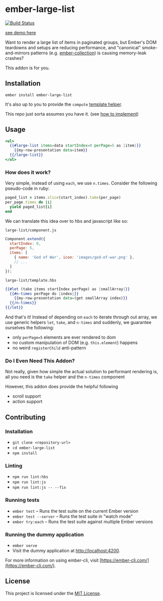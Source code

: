 ember-large-list
==============================================================================

[![Build Status](https://travis-ci.org/foxnewsnetwork/ember-large-list.svg?branch=master)](https://travis-ci.org/foxnewsnetwork/ember-large-list)

[see demo here](https://foxnewsnetwork.github.io/ember-large-list/)

Want to render a large list of items in paginated groups, but Ember's DOM teardowns and setups are reducing performance, and "canonical" smoke-and-mirrors patterns (e.g. [ember-collection](https://www.npmjs.com/package/ember-collection)) is causing memory-leak crashes?

This addon is for you.

Installation
------------------------------------------------------------------------------

```
ember install ember-large-list
```

It's also up to you to provide the `compute` [template helper](https://www.npmjs.com/package/ember-composable-helpers#compute).

This repo just sorta assumes you have it. (see [how to implement](https://github.com/DockYard/ember-composable-helpers/blob/master/addon/helpers/compute.js))

Usage
------------------------------------------------------------------------------

```hbs
<ul>
  {{#large-list items=data startIndex=0 perPage=5 as |item|}}
    {{my-row-presentation data=item}}
  {{/large-list}}
</ul>
```


### How does it work?

Very simple, instead of using `each`, we use `n.times`. Consider the following pseudo-code in ruby:

```ruby
paged_list = items.slice(start_index).take(per_page)
per_page.times do |i|
  yield paged_list[i]
end
```

We can translate this idea over to hbs and javascript like so:

`large-list/component.js`
```javascript
Component.extend({
  startIndex: 0,
  perPage: 5,
  items: [
    { name: 'God of War', icon: 'images/god-of-war.png' },
    // ...
  ]
});
```
`large-list/template.hbs`
```hbs
{{#let (take items startIndex perPage) as |smallArray|}}
  {{#n-times perPage do |index|}}
    {{my-row-presentation data=(get smallArray index)}}
  {{/n-times}}
{{/let}}
```

And that's it! Instead of depending on `each` to iterate through out array, we use generic helpers `let`, `take`, and `n-times` and suddenly, we guarantee ourselves the following:

- only `perPage=5` elements are ever rendered to dom
- no custom manipulation of DOM (e.g. `this.element`) happens
- no weird `registerChild` anti-pattern

### Do I Even Need This Addon?

Not really, given how simple the actual solution to performant rendering is, all you need is the `take` helper and the `n-times` component

However, this addon does provide the helpful following

- scroll support
- action support

Contributing
------------------------------------------------------------------------------

### Installation

* `git clone <repository-url>`
* `cd ember-large-list`
* `npm install`

### Linting

* `npm run lint:hbs`
* `npm run lint:js`
* `npm run lint:js -- --fix`

### Running tests

* `ember test` – Runs the test suite on the current Ember version
* `ember test --server` – Runs the test suite in "watch mode"
* `ember try:each` – Runs the test suite against multiple Ember versions

### Running the dummy application

* `ember serve`
* Visit the dummy application at [http://localhost:4200](http://localhost:4200).

For more information on using ember-cli, visit [https://ember-cli.com/](https://ember-cli.com/).

License
------------------------------------------------------------------------------

This project is licensed under the [MIT License](LICENSE.md).
